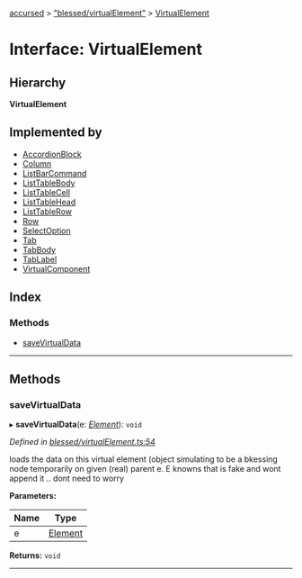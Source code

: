 [accursed](../README.md) > ["blessed/virtualElement"](../modules/_blessed_virtualelement_.md) > [VirtualElement](../interfaces/_blessed_virtualelement_.virtualelement.md)

# Interface: VirtualElement

## Hierarchy

**VirtualElement**

## Implemented by

* [AccordionBlock](../classes/_jsx_components_accordion_.accordionblock.md)
* [Column](../classes/_jsx_components_columns_.column.md)
* [ListBarCommand](../classes/_jsx_components_listbar_.listbarcommand.md)
* [ListTableBody](../classes/_jsx_components_listtable_.listtablebody.md)
* [ListTableCell](../classes/_jsx_components_listtable_.listtablecell.md)
* [ListTableHead](../classes/_jsx_components_listtable_.listtablehead.md)
* [ListTableRow](../classes/_jsx_components_listtable_.listtablerow.md)
* [Row](../classes/_jsx_components_rows_.row.md)
* [SelectOption](../classes/_jsx_components_select_.selectoption.md)
* [Tab](../classes/_jsx_components_tabpanel_.tab.md)
* [TabBody](../classes/_jsx_components_tabpanel_.tabbody.md)
* [TabLabel](../classes/_jsx_components_tabpanel_.tablabel.md)
* [VirtualComponent](../classes/_blessed_virtualelement_.virtualcomponent.md)

## Index

### Methods

* [saveVirtualData](_blessed_virtualelement_.virtualelement.md#savevirtualdata)

---

## Methods

<a id="savevirtualdata"></a>

###  saveVirtualData

▸ **saveVirtualData**(e: *[Element](_jsx_types_.__global.jsx.element.md)*): `void`

*Defined in [blessed/virtualElement.ts:54](https://github.com/cancerberoSgx/accursed/blob/978b980/src/blessed/virtualElement.ts#L54)*

loads the data on this virtual element (object simulating to be a bkessing node temporarily on given (real) parent e. E knowns that is fake and wont append it .. dont need to worry

**Parameters:**

| Name | Type |
| ------ | ------ |
| e | [Element](_jsx_types_.__global.jsx.element.md) |

**Returns:** `void`

___

